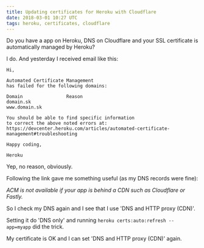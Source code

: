 ```yaml
---
title: Updating certificates for Heroku with Cloudflare
date: 2018-03-01 10:27 UTC
tags: heroku, certificates, cloudflare
---
```


Do you have a app on Heroku, DNS on Cloudflare and your SSL certificate is automatically managed by Heroku?

I do. And yesterday I received email like this:

```
Hi,

Automated Certificate Management
has failed for the following domains:

Domain 	              Reason
domain.sk 	
www.domain.sk 	

You should be able to find specific information
to correct the above noted errors at:
https://devcenter.heroku.com/articles/automated-certificate-management#troubleshooting

Happy coding,

Heroku
```

Yep, no reason, obviously.

Following the link gave me something useful (as my DNS records were fine):

*ACM is not available if your app is behind a CDN such as Cloudflare or Fastly.*

So I check my DNS again and I see that I use 'DNS and HTTP proxy (CDN)'.

Setting it do 'DNS only' and running `heroku certs:auto:refresh --app=myapp` did the trick.

My certificate is OK and I can set 'DNS and HTTP proxy (CDN)' again.
